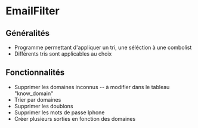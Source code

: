 # EmailFilter

## Généralités
- Programme permettant d'appliquer un tri, une séléction à une combolist
- Différents tris sont applicables au choix

## Fonctionnalités
- Supprimer les domaines inconnus 
-- à modifier dans le tableau "know_domain"
- Trier par domaines
- Supprimer les doublons
- Supprimer les mots de passe Iphone
- Créer plusieurs sorties en fonction des domaines
